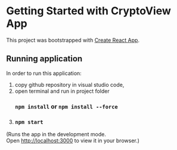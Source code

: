 # Getting Started with CryptoView App

This project was bootstrapped with [Create React App](https://github.com/facebook/create-react-app).

## Running application
In order to run this application: 
1. copy github repository in visual studio code,
2. open terminal and run in project folder
    ### `npm install` or `npm install --force` 
3. ### `npm start`
(Runs the app in the development mode.\
Open [http://localhost:3000](http://localhost:3000) to view it in your browser.)

